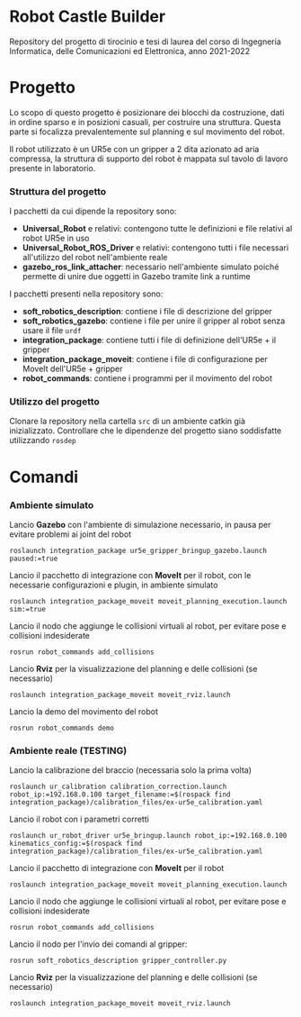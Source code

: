# Robot Castle Builder

Repository del progetto di tirocinio e tesi di laurea del corso di Ingegneria Informatica, delle Comunicazioni ed Elettronica, anno 2021-2022

# Progetto

Lo scopo di questo progetto è posizionare dei blocchi da costruzione, dati in ordine sparso e in posizioni casuali, per costruire una struttura. Questa parte si focalizza prevalentemente sul planning e sul movimento del robot.

Il robot utilizzato è un UR5e con un gripper a 2 dita azionato ad aria compressa, la struttura di supporto del robot è mappata sul tavolo di lavoro presente in laboratorio.

### Struttura del progetto

I pacchetti da cui dipende la repository sono:

- **Universal_Robot** e relativi: contengono tutte le definizioni e file relativi al robot UR5e in uso
- **Universal_Robot_ROS_Driver** e relativi: contengono tutti i file necessari all'utilizzo del robot nell'ambiente reale
- **gazebo_ros_link_attacher**: necessario nell'ambiente simulato poiché permette di unire due oggetti in Gazebo tramite link a runtime

I pacchetti presenti nella repository sono:

- **soft_robotics_description**: contiene i file di descrizione del gripper
- **soft_robotics_gazebo**: contiene i file per unire il gripper al robot senza usare il file `urdf`
- **integration_package**: contiene tutti i file di definizione dell'UR5e + il gripper
- **integration_package_moveit**: contiene i file di configurazione per MoveIt dell'UR5e + gripper
- **robot_commands**: contiene i programmi per il movimento del robot

### Utilizzo del progetto

Clonare la repository nella cartella `src` di un ambiente catkin già inizializzato. Controllare che le dipendenze del progetto siano soddisfatte utilizzando `rosdep`

# Comandi

### Ambiente simulato

Lancio **Gazebo** con l'ambiente di simulazione necessario, in pausa per evitare problemi ai joint del robot

```
roslaunch integration_package ur5e_gripper_bringup_gazebo.launch paused:=true
```

Lancio il pacchetto di integrazione con **MoveIt** per il robot, con le necessarie configurazioni e plugin, in ambiente simulato

```
roslaunch integration_package_moveit moveit_planning_execution.launch sim:=true
```

Lancio il nodo che aggiunge le collisioni virtuali al robot, per evitare pose e collisioni indesiderate

```
rosrun robot_commands add_collisions
```

Lancio **Rviz** per la visualizzazione del planning e delle collisioni (se necessario)

```
roslaunch integration_package_moveit moveit_rviz.launch
```

Lancio la demo del movimento del robot

```
rosrun robot_commands demo
```

### Ambiente reale (TESTING)

Lancio la calibrazione del braccio (necessaria solo la prima volta)

```
roslaunch ur_calibration calibration_correction.launch robot_ip:=192.168.0.100 target_filename:=$(rospack find integration_package)/calibration_files/ex-ur5e_calibration.yaml
```

Lancio il robot con i parametri corretti

```
roslaunch ur_robot_driver ur5e_bringup.launch robot_ip:=192.168.0.100 kinematics_config:=$(rospack find integration_package)/calibration_files/ex-ur5e_calibration.yaml
```

Lancio il pacchetto di integrazione con **MoveIt** per il robot

```
roslaunch integration_package_moveit moveit_planning_execution.launch
```

Lancio il nodo che aggiunge le collisioni virtuali al robot, per evitare pose e collisioni indesiderate

```
rosrun robot_commands add_collisions
```

Lancio il nodo per l'invio dei comandi al gripper:

```
rosrun soft_robotics_description gripper_controller.py
```

Lancio **Rviz** per la visualizzazione del planning e delle collisioni (se necessario)

```
roslaunch integration_package_moveit moveit_rviz.launch
```
